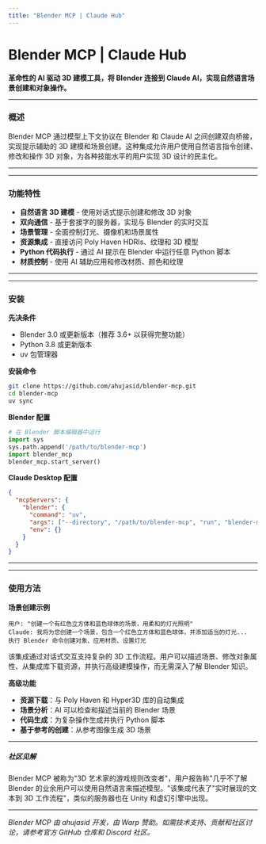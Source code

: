 ```yaml
---
title: "Blender MCP | Claude Hub"
---
```


# Blender MCP | Claude Hub

**革命性的 AI 驱动 3D 建模工具，将 Blender 连接到 Claude AI，实现自然语言场景创建和对象操作。**


* * *

### 概述[​](#overview)

Blender MCP 通过模型上下文协议在 Blender 和 Claude AI 之间创建双向桥接，实现提示辅助的 3D 建模和场景创建。这种集成允许用户使用自然语言指令创建、修改和操作 3D 对象，为各种技能水平的用户实现 3D 设计的民主化。

* * *

* * *

### 功能特性[​](#features)

-   **自然语言 3D 建模** - 使用对话式提示创建和修改 3D 对象
-   **双向通信** - 基于套接字的服务器，实现与 Blender 的实时交互
-   **场景管理** - 全面控制灯光、摄像机和场景属性
-   **资源集成** - 直接访问 Poly Haven HDRIs、纹理和 3D 模型
-   **Python 代码执行** - 通过 AI 提示在 Blender 中运行任意 Python 脚本
-   **材质控制** - 使用 AI 辅助应用和修改材质、颜色和纹理

* * *

* * *

### 安装[​](#installation)

**先决条件**

-   Blender 3.0 或更新版本（推荐 3.6+ 以获得完整功能）
-   Python 3.8 或更新版本
-   uv 包管理器

**安装命令**

```bash
git clone https://github.com/ahujasid/blender-mcp.git
cd blender-mcp
uv sync
```

**Blender 配置**

```python
# 在 Blender 脚本编辑器中运行
import sys
sys.path.append('/path/to/blender-mcp')
import blender_mcp
blender_mcp.start_server()
```

**Claude Desktop 配置**

```json
{
  "mcpServers": {
    "blender": {
      "command": "uv",
      "args": ["--directory", "/path/to/blender-mcp", "run", "blender-mcp"],
      "env": {}
    }
  }
}
```

* * *

* * *

### 使用方法[​](#usage)

**场景创建示例**

```
用户: "创建一个有红色立方体和蓝色球体的场景，用柔和的灯光照明"
Claude: 我将为您创建一个场景，包含一个红色立方体和蓝色球体，并添加适当的灯光...
执行 Blender 命令创建对象、应用材质、设置灯光
```

该集成通过对话式交互支持复杂的 3D 工作流程。用户可以描述场景、修改对象属性、从集成库下载资源，并执行高级建模操作，而无需深入了解 Blender 知识。

**高级功能**

-   **资源下载**：与 Poly Haven 和 Hyper3D 库的自动集成
-   **场景分析**：AI 可以检查和描述当前的 Blender 场景
-   **代码生成**：为复杂操作生成并执行 Python 脚本
-   **基于参考的创建**：从参考图像生成 3D 场景

* * *

##### 社区见解

Blender MCP 被称为"3D 艺术家的游戏规则改变者"，用户报告称"几乎不了解 Blender 的业余用户可以使用自然语言来描述模型。"该集成代表了"实时展现的文本到 3D 工作流程"，类似的服务器也在 Unity 和虚幻引擎中出现。


* * *

*Blender MCP 由 ahujasid 开发，由 Warp 赞助。如需技术支持、贡献和社区讨论，请参考官方 GitHub 仓库和 Discord 社区。*

